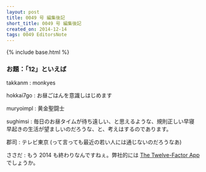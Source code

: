 ```yaml
---
layout: post
title: 0049 号 編集後記
short_title: 0049 号 編集後記
created_on: 2014-12-14
tags: 0049 EditorsNote
---
```

{% include base.html %}


### お題：「12」といえば

takkanm
:  monkyes

hokkai7go
:  お昼ごはんを意識しはじめます

muryoimpl
:  黄金聖闘士

sughimsi
:  毎日のお昼タイムが待ち遠しい、と思えるような、規則正しい早寝早起きの生活が望ましいのだろうな、と、考えはするのであります。

郡司
:  テレビ東京 (って言っても最近の若い人には通じないのだろうなあ)

ささだ
:  もう 2014 も終わりなんですねぇ。弊社的には [The Twelve-Factor App](http://12factor.net/) でしょうか。


